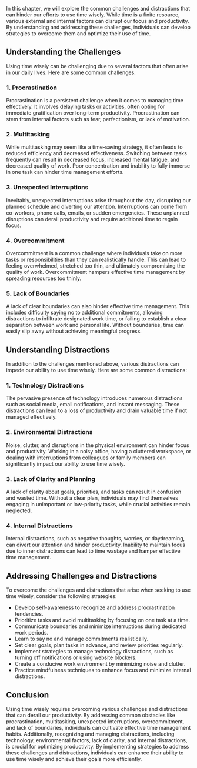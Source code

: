 
In this chapter, we will explore the common challenges and distractions that can hinder our efforts to use time wisely. While time is a finite resource, various external and internal factors can disrupt our focus and productivity. By understanding and addressing these challenges, individuals can develop strategies to overcome them and optimize their use of time.

**Understanding the Challenges**
--------------------------------

Using time wisely can be challenging due to several factors that often arise in our daily lives. Here are some common challenges:

### **1. Procrastination**

Procrastination is a persistent challenge when it comes to managing time effectively. It involves delaying tasks or activities, often opting for immediate gratification over long-term productivity. Procrastination can stem from internal factors such as fear, perfectionism, or lack of motivation.

### **2. Multitasking**

While multitasking may seem like a time-saving strategy, it often leads to reduced efficiency and decreased effectiveness. Switching between tasks frequently can result in decreased focus, increased mental fatigue, and decreased quality of work. Poor concentration and inability to fully immerse in one task can hinder time management efforts.

### **3. Unexpected Interruptions**

Inevitably, unexpected interruptions arise throughout the day, disrupting our planned schedule and diverting our attention. Interruptions can come from co-workers, phone calls, emails, or sudden emergencies. These unplanned disruptions can derail productivity and require additional time to regain focus.

### **4. Overcommitment**

Overcommitment is a common challenge where individuals take on more tasks or responsibilities than they can realistically handle. This can lead to feeling overwhelmed, stretched too thin, and ultimately compromising the quality of work. Overcommitment hampers effective time management by spreading resources too thinly.

### **5. Lack of Boundaries**

A lack of clear boundaries can also hinder effective time management. This includes difficulty saying no to additional commitments, allowing distractions to infiltrate designated work time, or failing to establish a clear separation between work and personal life. Without boundaries, time can easily slip away without achieving meaningful progress.

**Understanding Distractions**
------------------------------

In addition to the challenges mentioned above, various distractions can impede our ability to use time wisely. Here are some common distractions:

### **1. Technology Distractions**

The pervasive presence of technology introduces numerous distractions such as social media, email notifications, and instant messaging. These distractions can lead to a loss of productivity and drain valuable time if not managed effectively.

### **2. Environmental Distractions**

Noise, clutter, and disruptions in the physical environment can hinder focus and productivity. Working in a noisy office, having a cluttered workspace, or dealing with interruptions from colleagues or family members can significantly impact our ability to use time wisely.

### **3. Lack of Clarity and Planning**

A lack of clarity about goals, priorities, and tasks can result in confusion and wasted time. Without a clear plan, individuals may find themselves engaging in unimportant or low-priority tasks, while crucial activities remain neglected.

### **4. Internal Distractions**

Internal distractions, such as negative thoughts, worries, or daydreaming, can divert our attention and hinder productivity. Inability to maintain focus due to inner distractions can lead to time wastage and hamper effective time management.

**Addressing Challenges and Distractions**
------------------------------------------

To overcome the challenges and distractions that arise when seeking to use time wisely, consider the following strategies:

* Develop self-awareness to recognize and address procrastination tendencies.
* Prioritize tasks and avoid multitasking by focusing on one task at a time.
* Communicate boundaries and minimize interruptions during dedicated work periods.
* Learn to say no and manage commitments realistically.
* Set clear goals, plan tasks in advance, and review priorities regularly.
* Implement strategies to manage technology distractions, such as turning off notifications or using website blockers.
* Create a conducive work environment by minimizing noise and clutter.
* Practice mindfulness techniques to enhance focus and minimize internal distractions.

**Conclusion**
--------------

Using time wisely requires overcoming various challenges and distractions that can derail our productivity. By addressing common obstacles like procrastination, multitasking, unexpected interruptions, overcommitment, and lack of boundaries, individuals can cultivate effective time management habits. Additionally, recognizing and managing distractions, including technology, environmental factors, lack of clarity, and internal distractions, is crucial for optimizing productivity. By implementing strategies to address these challenges and distractions, individuals can enhance their ability to use time wisely and achieve their goals more efficiently.
